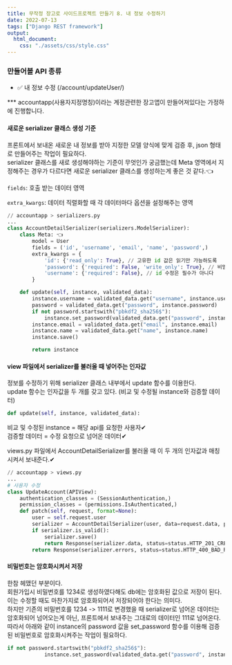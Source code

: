 ```yaml
---
title: 무작정 장고로 사이드프로젝트 만들기 8. 내 정보 수정하기
date: 2022-07-13
tags: ["Django REST framework"]
output:
  html_document:
    css: "./assets/css/style.css"
---
```



### 만들어볼 API 종류

- ✅ 내 정보 수정 (/account/updateUser/)

*** accountapp(사용자지정명칭)이라는 계정관련한 장고앱이 만들어져있다는 가정하에 진행합니다.

#### 새로운 serializer 클래스 생성 기준   

프론트에서 보내온 새로운 내 정보를 받아 지정한 모델 양식에 맞게 검증 후, json 형태로 만들어주는 작업이 필요하다.   
serializer 클래스를 새로 생성해야하는 기준이 무엇인가 궁금했는데 Meta 영역에서 지정해주는 경우가 다르다면 새로운 serializer 클래스를 생성하는게 좋은 것 같다.👈  

`fields`: 호출 받는 데이터 영역   

`extra_kwargs`: 데이터 직렬화할 때 각 데이터마다 옵션을 설정해주는 영역

```python
// accountapp > serializers.py  
...
class AccountDetailSerializer(serializers.ModelSerializer):
    class Meta: 👈
        model = User
        fields = ('id', 'username', 'email', 'name', 'password',)
        extra_kwargs = { 
            'id': {'read_only': True}, // 고유한 id 값은 읽기만 가능하도록 
            'password': {'required': False, 'write_only': True}, // 비밀번호 수정은 필수가 아니며, 쓰기(수정)이 가능하도록
            'username': {'required': False}, // id 수정은 필수가 아니다
        }

    def update(self, instance, validated_data):
        instance.username = validated_data.get("username", instance.username)
        password = validated_data.get("password", instance.password)
        if not password.startswith("pbkdf2_sha256$"):
            instance.set_password(validated_data.get("password", instance.password))
        instance.email = validated_data.get("email", instance.email)
        instance.name = validated_data.get("name", instance.name)
        instance.save()

        return instance
```

#### view 파일에서 serializer를 불러올 때 넣어주는 인자값  

정보를 수정하기 위해 serializer 클래스 내부에서 update 함수를 이용한다.   
update 함수는 인자값을 두 개를 갖고 있다. (비교 및 수정될 instance와 검증할 데이터)   

```python
def update(self, instance, validated_data):
```

비교 및 수정된 instance = 해당 api를 요청한 사용자✔      
검증할 데이터 = 수정 요청으로 넘어온 데이터✔   

views.py 파일에서 AccountDetailSerializer를 불러올 때 이 두 개의 인자값과 매칭시켜서 보내준다.✔   
```python
// accountapp > views.py
...
# 사용자 수정
class UpdateAccount(APIView):
    authentication_classes = (SessionAuthentication,)
    permission_classes = (permissions.IsAuthenticated,)
    def patch(self, request, format=None):
        user = self.request.user
        serializer = AccountDetailSerializer(user, data=request.data, partial=True)✔
        if serializer.is_valid():
            serializer.save()
            return Response(serializer.data, status=status.HTTP_201_CREATED)
        return Response(serializer.errors, status=status.HTTP_400_BAD_REQUEST)
```

#### 비밀번호는 암호화시켜서 저장  

한참 헤맸던 부분이다.   
회원가입시 비밀번호를 1234로 생성하였다해도 db에는 암호화된 값으로 저장이 된다. 이는 수정할 때도 마찬가지로 암호화되어서 저장되어야 한다는 의미다.      
하지만 기존의 비밀번호를 1234 -> 1111로 변경했을 때 serializer로 넘어온 데이터는 암호화되어 넘어오는게 아닌, 프론트에서 보내주는 그대로의 데이터인 111로 넘어온다.    
따라서 아래와 같이 instance의 password 값을 set_password 함수를 이용해 검증된 비밀번호로 암호화시켜주는 작업이 필요하다.   

```python
if not password.startswith("pbkdf2_sha256$"):
            instance.set_password(validated_data.get("password", instance.password))
```
